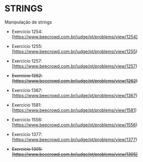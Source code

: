 # **STRINGS**

Manipulação de strings

- Exercício 1254: [https://www.beecrowd.com.br/judge/pt/problems/view/1254]

- Exercício 1255: [https://www.beecrowd.com.br/judge/pt/problems/view/1255)

- Exercício 1257: [https://www.beecrowd.com.br/judge/pt/problems/view/1257)

- <s> Exercício 1262: [https://www.beecrowd.com.br/judge/pt/problems/view/1262) </s>

- Exercício 1367: [https://www.beecrowd.com.br/judge/pt/problems/view/1367)

- Exercício 1581: [https://www.beecrowd.com.br/judge/pt/problems/view/1581)

- Exercício 1556: [https://www.beecrowd.com.br/judge/pt/problems/view/1556)

- Exercício 1377: [https://www.beecrowd.com.br/judge/pt/problems/view/1377)

- <s> Exercício 1305: [https://www.beecrowd.com.br/judge/pt/problems/view/1305] </s>

